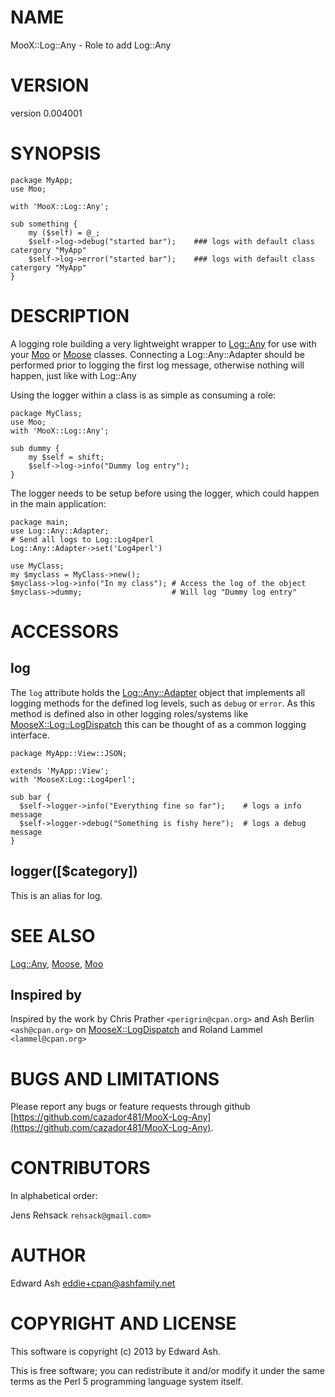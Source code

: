 # NAME

MooX::Log::Any - Role to add Log::Any

# VERSION

version 0.004001

# SYNOPSIS

    package MyApp;
    use Moo;
    
    with 'MooX::Log::Any';
    
    sub something {
        my ($self) = @_;
        $self->log->debug("started bar");    ### logs with default class catergory "MyApp"
        $self->log->error("started bar");    ### logs with default class catergory "MyApp"
    }

# DESCRIPTION

A logging role building a very lightweight wrapper to [Log::Any](https://metacpan.org/pod/Log::Any) for use with your [Moo](https://metacpan.org/pod/Moo) or [Moose](https://metacpan.org/pod/Moose) classes.
Connecting a Log::Any::Adapter should be performed prior to logging the first log message, otherwise nothing will happen, just like with Log::Any

Using the logger within a class is as simple as consuming a role:

    package MyClass;
    use Moo;
    with 'MooX::Log::Any';
    
    sub dummy {
        my $self = shift;
        $self->log->info("Dummy log entry");
    }

The logger needs to be setup before using the logger, which could happen in the main application:

    package main;
    use Log::Any::Adapter;
    # Send all logs to Log::Log4perl
    Log::Any::Adapter->set('Log4perl')
    
    use MyClass;
    my $myclass = MyClass->new();
    $myclass->log->info("In my class"); # Access the log of the object
    $myclass->dummy;                    # Will log "Dummy log entry"

# ACCESSORS

## log

The `log` attribute holds the [Log::Any::Adapter](https://metacpan.org/pod/Log::Any::Adapter) object that implements all logging methods for the
defined log levels, such as `debug` or `error`. As this method is defined also in other logging
roles/systems like [MooseX::Log::LogDispatch](https://metacpan.org/pod/MooseX::Log::LogDispatch) this can be thought of as a common logging interface.

    package MyApp::View::JSON;

    extends 'MyApp::View';
    with 'MooseX:Log::Log4perl';

    sub bar {
      $self->logger->info("Everything fine so far");    # logs a info message
      $self->logger->debug("Something is fishy here");  # logs a debug message
    }

## logger(\[$category\])

This is an alias for log.

# SEE ALSO

[Log::Any](https://metacpan.org/pod/Log::Any), [Moose](https://metacpan.org/pod/Moose), [Moo](https://metacpan.org/pod/Moo)

## Inspired by

Inspired by the work by Chris Prather `<perigrin@cpan.org>` and Ash
Berlin `<ash@cpan.org>` on [MooseX::LogDispatch](https://metacpan.org/pod/MooseX::LogDispatch) and Roland Lammel `<lammel@cpan.org>`

# BUGS AND LIMITATIONS

Please report any bugs or feature requests through github 
[https://github.com/cazador481/MooX-Log-Any](https://github.com/cazador481/MooX-Log-Any).

# CONTRIBUTORS

In alphabetical order:

Jens Rehsack `rehsack@gmail.com>`

# AUTHOR

Edward Ash <eddie+cpan@ashfamily.net>

# COPYRIGHT AND LICENSE

This software is copyright (c) 2013 by Edward Ash.

This is free software; you can redistribute it and/or modify it under
the same terms as the Perl 5 programming language system itself.
